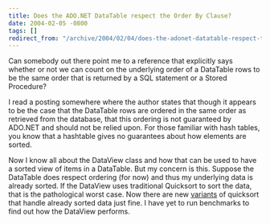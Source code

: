 ```yaml
---
title: Does the ADO.NET DataTable respect the Order By Clause?
date: 2004-02-05 -0800
tags: []
redirect_from: "/archive/2004/02/04/does-the-adonet-datatable-respect-the-order-by-clause.aspx/"
---
```


Can somebody out there point me to a reference that explicitly says
whether or not we can count on the underlying order of a DataTable rows
to be the same order that is returned by a SQL statement or a Stored
Procedure?

I read a posting somewhere where the author states that though it
appears to be the case that the DataTable rows are ordered in the same
order as retrieved from the database, that this ordering is not
guaranteed by ADO.NET and should not be relied upon. For those familiar
with hash tables, you know that a hashtable gives no guarantees about
how elements are sorted.

Now I know all about the DataView class and how that can be used to have
a sorted view of items in a DataTable. But my concern is this. Suppose
the DataTable does respect ordering (for now) and thus my underlying
data is already sorted. If the DataView uses traditional Quicksort to
sort the data, that is the pathological worst case. Now there are new
[variants](http://www.whitsoftdev.com/qsort/) of quicksort that handle
already sorted data just fine. I have yet to run benchmarks to find out
how the DataView performs.

